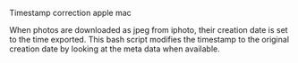 Timestamp correction apple mac

When photos are downloaded as jpeg from iphoto, their creation date is set to the time exported.
This bash script modifies the timestamp to the original creation date by looking at the meta data when available.
